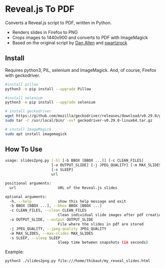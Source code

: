 # Reveal.js To PDF

Converts a Reveal.js script to PDF, written in Python.

* Renders slides in Firefox to PNG
* Crops images to 1440x900 and converts to PDF with ImageMagick
* Based on the original script by [Dan Allen](https://github.com/mojavelinux/dzslides) and [swartzrock](https://github.com/swartzrock/reveal.js-to-pdf)

## Install


Requires python3, PIL, selenium and ImageMagick. And, of course, Firefox with
geckodriver.

```bash
#install pillow
python3 -m pip install --upgrade Pillow

#install selenium
python3 -m pip install --upgrade selenium

# install geckodriver
wget https://github.com/mozilla/geckodriver/releases/download/v0.29.0/geckodriver-v0.29.0-linux32.tar.gz
sudo tar -C /usr/local/bin/ -xvf geckodriver-v0.29.0-linux64.tar.gz 

# install ImageMagick
sudo apt install imagemagick
```


## How To Use

```bash
usage: slides2png.py [-h] [-b BBOX [BBOX ...]] [-c CLEAN_FILES]
                     [-o OUTPUT_SLIDE] [-j JPEG_QUALITY] [-m MAX_SLIDES]
                     [-s SLEEP]
                     url

positional arguments:
  url                   URL of the Reveal.js slides

optional arguments:
  -h, --help            show this help message and exit
  -b BBOX [BBOX ...], --bbox BBOX [BBOX ...]
  -c CLEAN_FILES, --clean CLEAN_FILES
                        Clean individual slide images after pdf creation
  -o OUTPUT_SLIDE, --output OUTPUT_SLIDE
                        File where the slides in pdf are stored
  -j JPEG_QUALITY, --jpeg-quality JPEG_QUALITY
  -m MAX_SLIDES, --max-slides MAX_SLIDES
  -s SLEEP, --sleep SLEEP
                        Sleep time between snapshots (in seconds)
```

Example:

```bash
python3 ./slides2png.py file:///home/thibaut/my_reveal_slides.html
```




